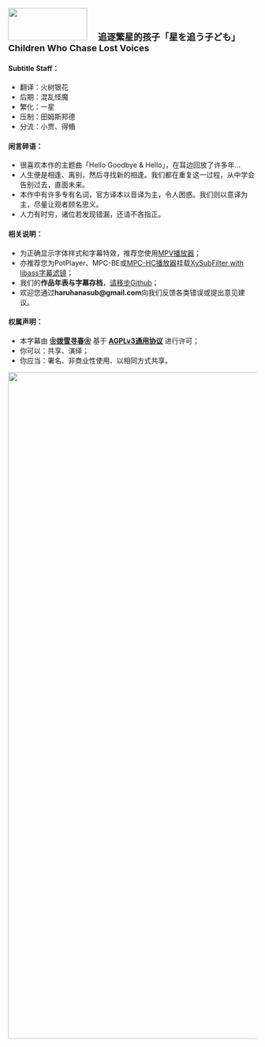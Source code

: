 <p text-align:center">
	<img src="https://s2.loli.net/2023/02/27/ADYdrCqoSFaXJUG.png" style="width:160px;height:66px">
	<strong><span style="font-size:18px">　追逐繁星的孩子「星を追う子ども」Children Who Chase Lost Voices</span></strong>
</p>
<h4>Subtitle Staff：</h4>
<ul>
	<li>翻译：火树银花</li>
	<li>后期：混乱怪魔</li>
	<li>繁化：一星</li>
	<li>压制：田姆斯邦德</li>
	<li>分流：小贾、得翛</li>
</ul>
<h4>闲言碎语：</h4>
<ul>
	<li>很喜欢本作的主题曲「Hello Goodbye & Hello」，在耳边回放了许多年…</li>
	<li>人生便是相逢、离别，然后寻找新的相逢。我们都在重复这一过程，从中学会告别过去，直面未来。</li>
	<li>本作中有许多专有名词，官方译本以音译为主，令人困惑。我们则以意译为主，尽量让观者顾名思义。</li>
	<li>人力有时穷，诸位若发现错漏，还请不吝指正。</li>
</ul>
<h4>相关说明：</h4>
<ul>
	<li>为正确显示字体样式和字幕特效，推荐您使用<a href="https://github.com/hooke007/MPV_lazy/releases" target="_blank">MPV播放器</a>；</li>
	<li>亦推荐您为PotPlayer、MPC-BE或<a href="https://github.com/clsid2/mpc-hc/releases" target="_blank">MPC-HC播放器</a>挂载<a href="https://github.com/Masaiki/xy-VSFilter/releases" target="_blank">XySubFilter with libass字幕滤镜</a>；</li>
	<li>我们的<b>作品年表与字幕存档</b>，<a href="https://github.com/HaruhanaSub/Haruhana-Fansub/blob/main/README.md" target="_blank">请移步Github</a>；</li>
	<li>欢迎您通过<b>haruhanasub@gmail.com</b>向我们反馈各类错误或提出意见建议。</li>
</ul>
<h4>权属声明：</h4>
<ul>
	<li>本字幕由 <b><a href="https://github.com/HaruhanaSub/Haruhana-Fansub/blob/main/README.md" target="_blank">❀拨雪寻春❀</a></b> 基于 <b><a href="https://www.gnu.org/licenses/agpl-3.0.html" target="_blank">AGPLv3通用协议</a></b> 进行许可；</li>
	<li>你可以：共享、演绎；</li>
	<li>你应当：署名、非商业性使用、以相同方式共享。</li>
</ul>
<img src="https://s2.loli.net/2023/05/06/efAolTWH5kcCvbw.webp" style="width:960px;height:1353px">
